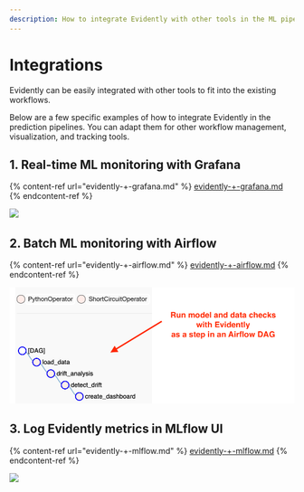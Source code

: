 ```yaml
---
description: How to integrate Evidently with other tools in the ML pipeline.
---
```


# Integrations

Evidently can be easily integrated with other tools to fit into the existing workflows.&#x20;

Below are a few specific examples of how to integrate Evidently in the prediction pipelines. You can adapt them for other workflow management, visualization, and tracking tools.

## 1. Real-time ML monitoring with Grafana

{% content-ref url="evidently-+-grafana.md" %}
[evidently-+-grafana.md](evidently-+-grafana.md)
{% endcontent-ref %}

![](../../.gitbook/assets/photo\_2021-10-20\_14-38-53.png)

## 2. Batch ML monitoring with Airflow

{% content-ref url="evidently-+-airflow.md" %}
[evidently-+-airflow.md](evidently-+-airflow.md)
{% endcontent-ref %}

![](<../../.gitbook/assets/image (12).png>)

## 3. Log Evidently metrics in MLflow UI

{% content-ref url="evidently-+-mlflow.md" %}
[evidently-+-mlflow.md](evidently-+-mlflow.md)
{% endcontent-ref %}

![](<../../.gitbook/assets/mlflow\_3 (1).png>)

